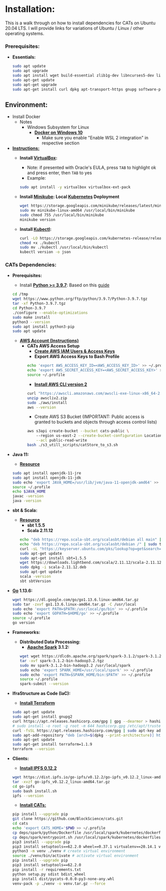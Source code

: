 # Installation:
This is a walk through on how to install dependencies for CATs on Ubuntu 20.04 LTS. 
I will provide links for variations of Ubuntu / Linux / other operating systems.

### Prerequisites:
* **Essentials:**
  ```bash
  sudo apt update
  sudo apt upgrade
  sudo apt install wget build-essential zlib1g-dev libncurses5-dev libgdbm-dev libnss3-dev libssl-dev libreadline-dev libffi-dev
  sudo apt-get update
  sudo apt-get upgrade
  sudo apt-get install curl dpkg apt-transport-https gnupg software-properties-common git zlib1g-dev
  ```

## Environment:
* Install Docker
  * Notes
    * Windows Subsystem for Linux
      * [**Docker on Windows 10**](https://hinty.io/ivictbor/simple-way-to-docker-on-windows-10-home-with-wsl-2/)
        * Make sure you enable "Enable WSL 2 integration" in respective section
* [**Instructions:**](https://phoenixnap.com/kb/install-minikube-on-ubuntu)
  * **Install [VirtualBox](https://www.virtualbox.org/):**
    * Note: if presented with Oracle's EULA, press `TAB` to highlight ok and press enter, then `TAB` to yes
    * Example:  
    ```bash
    sudo apt install -y virtualbox virtualbox-ext-pack
    ```
    
  * **Install [Minikube](https://minikube.sigs.k8s.io/docs/): Local [Kubernetes](https://kubernetes.io/) Deployment**
    ```bash
    wget https://storage.googleapis.com/minikube/releases/latest/minikube-linux-amd64
    sudo mv minikube-linux-amd64 /usr/local/bin/minikube
    sudo chmod 755 /usr/local/bin/minikube
    minikube version
    ```
  * **Install [Kubectl](https://kubernetes.io/docs/tasks/tools/):**
    ```bash
    curl -LO https://storage.googleapis.com/kubernetes-release/release/`curl -s https://storage.googleapis.com/kubernetes-release/release/stable.txt`/bin/linux/amd64/kubectl
    chmod +x ./kubectl
    sudo mv ./kubectl /usr/local/bin/kubectl
    kubectl version -o json
    ```

### CATs Dependencies:

* **Prerequisites:**
  * Install **[Python >= 3.9.7](https://www.python.org/downloads/release/python-397/)**: Based on this [guide](https://phoenixnap.com/kb/how-to-install-python-3-ubuntu#ftoc-heading-6)
  ```bash
  cd /tmp
  wget https://www.python.org/ftp/python/3.9.7/Python-3.9.7.tgz
  tar -xf Python-3.9.7.tgz
  cd Python-3.9.7
  ./configure --enable-optimizations
  sudo make install
  python3 --version
  sudo apt install python3-pip
  sudo apt update
  ```
  * [**AWS Account (Instructions)**](https://aws.amazon.com/premiumsupport/knowledge-center/create-and-activate-aws-account/)
    * **CATs AWS Access Setup**
      * [**Create AWS IAM Users & Access Keys**](https://aws.amazon.com/premiumsupport/knowledge-center/create-access-key/)
      * **Export AWS Access Keys to Bash Profile**
      ```bash
      echo 'export AWS_ACCESS_KEY_ID=<AWS_ACCESS_KEY_ID>' >> ~/.profile
      echo 'export AWS_SECRET_ACCESS_KEY=<AWS_SECRET_ACCESS_KEY>' >> ~/.profile
      source ~/.profile
      ```
      * [**Install AWS CLI version 2**](https://docs.aws.amazon.com/cli/latest/userguide/getting-started-version.html)
      ```bash
      curl "https://awscli.amazonaws.com/awscli-exe-linux-x86_64-2.0.30.zip" -o "awscliv2.zip"
      unzip awscliv2.zip
      sudo ./aws/install
      aws --version
      ```
      * Create AWS S3 Bucket (IMPORTANT: Public access is granted to buckets and objects through access control lists)
      ```bash
      aws s3api create-bucket --bucket cats-public \ 
          --region us-east-2 --create-bucket-configuration LocationConstraint=us-east-2 \
          --acl public-read-write
      bash ./s3_utill_scripts/catStore_to_s3.sh
      ```

* **Java 11:**
  * [**Resource**](https://www.digitalocean.com/community/tutorials/how-to-install-java-with-apt-on-ubuntu-20-04)
  ```bash
  sudo apt install openjdk-11-jre
  sudo apt install openjdk-11-jdk
  sudo echo 'export JAVA_HOME=/usr/lib/jvm/java-11-openjdk-amd64' >> ~/.profile
  source ~/.profile
  echo $JAVA_HOME
  javac -version
  java -version
  ```
* **sbt & Scala:**
  * [**Resource**](https://www.scala-sbt.org/download.html?_ga=2.195232236.1901884640.1633358692-54053138.1633358495)
    * **sbt 1.5.5**
    * **Scala 2.11.12**
    ```bash
    echo "deb https://repo.scala-sbt.org/scalasbt/debian all main" | sudo tee /etc/apt/sources.list.d/sbt.list
    echo "deb https://repo.scala-sbt.org/scalasbt/debian /" | sudo tee /etc/apt/sources.list.d/sbt_old.list
    curl -sL "https://keyserver.ubuntu.com/pks/lookup?op=get&search=0x2EE0EA64E40A89B84B2DF73499E82A75642AC823" | sudo apt-key add
    sudo apt-get update
    sudo apt-get install sbt=1.5.5
    wget https://downloads.lightbend.com/scala/2.11.12/scala-2.11.12.deb
    sudo dpkg -i scala-2.11.12.deb
    sudo apt-get update
    scala -version
    sbt sbtVersion
    ```
* **[Go](https://go.dev/dl/) 1.13.6:**
    ```bash
    wget https://dl.google.com/go/go1.13.6.linux-amd64.tar.gz
    sudo tar -zxvf go1.13.6.linux-amd64.tar.gz -C /usr/local
    sudo echo 'export PATH=$PATH:/usr/local/go/bin' >> ~/.profile
    sudo echo 'export GOPATH=$HOME/go' >> ~/.profile
    source ~/.profile
    go version
    ```
* **Frameworks:**
  * **Distributed Data Processing:**
      * **[Apache Spark](https://spark.apache.org/) 3.1.2:**
      ```bash
      wget wget https://dlcdn.apache.org/spark/spark-3.1.2/spark-3.1.2-bin-hadoop3.2.tgz
      tar -xvf spark-3.1.2-bin-hadoop3.2.tgz
      sudo mv spark-3.1.2-bin-hadoop3.2 /usr/local/spark
      sudo echo 'export SPARK_HOME=/usr/local/spark' >> ~/.profile
      sudo echo 'export PATH=$SPARK_HOME/bin:$PATH' >> ~/.profile
      source ~/.profile
      spark-submit --version
      ```
* **IfraStructure as Code (IaC):**
  * [**Install Terraform**](https://learn.hashicorp.com/tutorials/terraform/install-cli)
  ```bash
  sudo apt-get update
  sudo apt-get install gnupg2
  curl https://apt.releases.hashicorp.com/gpg | gpg --dearmor > hashicorp.gpg
  # sudo install -o root -g root -m 644 hashicorp.gpg /etc/apt/trusted.gpg.d/
  curl -fsSL https://apt.releases.hashicorp.com/gpg | sudo apt-key add -
  sudo apt-add-repository "deb [arch=$(dpkg --print-architecture)] https://apt.releases.hashicorp.com $(lsb_release -cs) main"
  sudo apt-get update 
  sudo apt-get install terraform=1.1.9
  terraform --version
  ```
* **Clients:**
  * [**Install IPFS 0.12.2**](https://docs.ipfs.io/install/command-line/)
  ```bash
  wget https://dist.ipfs.io/go-ipfs/v0.12.2/go-ipfs_v0.12.2_linux-amd64.tar.gz
  tar -xvzf go-ipfs_v0.12.2_linux-amd64.tar.gz
  cd go-ipfs
  sudo bash install.sh
  ipfs --version
  ```
  * [**Install CATs:**](https://github.com/BlockScience/cats)
  ```bash
  pip install --upgrade pip
  git clone https://github.com/BlockScience/cats.git
  cd cats
  echo 'export CATS_HOME='$PWD >> ~/.profile
  cp deps/spark/python/Dockerfile /usr/local/spark/kubernetes/dockerfiles/spark/bindings/python/Dockerfile
  cp deps/spark/entrypoint.sh /usr/local/spark/kubernetes/dockerfiles/spark/entrypoint.sh
  pip3 install --upgrade pip
  pip3 install setuptools==62.2.0 wheel==0.37.1 virtualenv==20.14.1 venv-pack==0.2.0
  python3 -m venv ./venv # create virtual environment
  source ./venv/bin/activate # activate virtual environment
  pip install --upgrade pip
  pip3 install setuptools==62.2.0
  pip install -r requirements.txt
  python setup.py sdist bdist_wheel
  pip install dist/pycats-0.0.0-py3-none-any.whl
  venv-pack -p ./venv -o venv.tar.gz --force
  ```